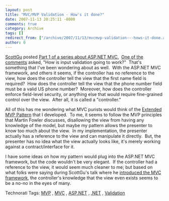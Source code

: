 ```yaml
---
layout: post
title: "MVC/MVP Validation - How's it done?"
date: 2007-11-13 20:25:11 -0800
comments: true
category: Archive
tags: []
redirect_from: ["/archive/2007/11/13/mvcmvp-validation---hows-it-done.aspx"]
author: 0
---
```

<!-- more -->
<p><a href="http://weblogs.asp.net/scottgu" target="_blank">ScottGu</a> posted <a href="http://weblogs.asp.net/scottgu/archive/2007/11/13/asp-net-mvc-framework-part-1.aspx" target="_blank">Part 1 of a series about ASP.NET MVC.</a>  <a href="http://weblogs.asp.net/scottgu/archive/2007/11/13/asp-net-mvc-framework-part-1.aspx#5123608" target="_blank">One of the comments</a> asked, "How is input validation going to work?"  That's something that I've been wondering about as well.  With the ASP.NET MVC framework, and others it seems, if the controller has no reference to the view, how does the controller tell the view that the first name field is required?  How does the controller tell the view that the phone number field must be a valid US phone number?  Moreover, how does the controller enforce field-level security, or anything else that would require fine-grained control over the view.  After all, it is called a "controller."</p>  <p>All of this has me wondering what MVC purists would think of the <a href="http://blog.jeffhandley.com/archive/2007/11/09/an-extended-mvp-pattern-mvp-validation.aspx" target="_blank">Extended MVP Pattern</a> that I developed.  To me, it seems to follow the MVP principles that Martin Fowler discusses, disallowing the view from having any knowledge of the model, but maybe my pattern allows the presenter to know too much about the view.  In my implementation, the presenter actually has a reference to the view and can manipulate it directly.  But, the presenter has no idea what the view actually looks like, it's merely working against a contract/interface for it.</p>  <p>I have some ideas on how my pattern would plug into the ASP.NET MVC framework, but the code wouldn't be very elegant.  If the controller had a reference to the view, it would seem much cleaner to me; but based on what folks were saying during ScottGu's talk where he <a href="http://weblogs.asp.net/scottgu/archive/2007/10/14/asp-net-mvc-framework.aspx" target="_blank">introduced the MVC framework</a>, the controller's knowledge that the view even exists seems to be a no-no in the eyes of many.</p>  <div class="wlWriterSmartContent" id="scid:0767317B-992E-4b12-91E0-4F059A8CECA8:58082aa3-91fb-4620-8efc-3214c1898e30" style="padding-right: 0px; display: inline; padding-left: 0px; padding-bottom: 0px; margin: 0px; padding-top: 0px">Technorati Tags:  		<a href="http://technorati.com/tags/MVP/" rel="tag">MVP</a> 		,  		<a href="http://technorati.com/tags/MVC/" rel="tag">MVC</a> 		,  		<a href="http://technorati.com/tags/ASP.NET/" rel="tag">ASP.NET</a> 		,  		<a href="http://technorati.com/tags/.NET/" rel="tag">.NET</a> 		,  		<a href="http://technorati.com/tags/Validation/" rel="tag">Validation</a> 		</div>

